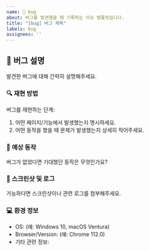 ```yaml
---
name: 🐛 bug
about: 버그를 발견했을 때 기록하는 이슈 템플릿입니다.
title: "[bug] 버그 제목"
labels: bug
assignees: ''
---
```


## 🐞 버그 설명

발견한 버그에 대해 간략히 설명해주세요.

### 🔍 재현 방법

버그를 재현하는 단계:
1. 어떤 페이지/기능에서 발생했는지 명시하세요.
2. 어떤 동작을 했을 때 문제가 발생했는지 상세히 적어주세요.

### 🤔 예상 동작

버그가 없었다면 기대했던 동작은 무엇인가요?

### 📸 스크린샷 및 로그

가능하다면 스크린샷이나 관련 로그를 첨부해주세요.

### 💻 환경 정보

- OS: (예: Windows 10, macOS Ventura)
- Browser/Version: (예: Chrome 112.0)
- 기타 관련 정보:
